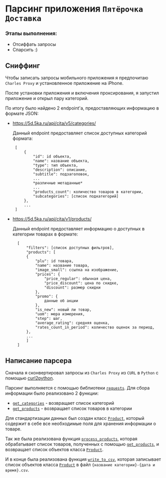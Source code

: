 # Парсинг приложения `Пятёрочка Доставка`

### Этапы выполнения:
* Отсиффать запросы
* Спарсить :)

## Сниффинг

Чтобы записать запросы мобильного приложения я предпочитаю `Charles Proxy` и уcтановленное приложение на iPhone.

После установки приложения и включения проксирования, я запустил приложение и открыл пару категорий.

По итогу было найдено 2 endpoint'a, предоставляющих информацию в формате JSON:

* https://5d.5ka.ru/api/cita/v5/categories/
   
   Данный endpoint предоставляет список доступных категорий формата:
   ```
    [
        {
            "id": id объекта,
            "name": название объекта,
            "type": тип объекта,
            "description": описание,
            "subtitle": подзаголовок,
            ...
            *различные метаданные*
            ...
            "products_count": количество товаров в категории,
            "subcategories": [список подкатегорий]
        },
        ...
    ]
   ```
* https://5d.5ka.ru/api/cita/v1/products/
  
  Данный endpoint предоставляет информацию о доступных в категории товарах в формате:
  ```
    [
        "filters": [список доступных фильтров],
        "products": [
        {
            "plu": id товара,
            "name": название товара,
            "image_small": ссылка на изображение,
            "prices": {
                "price_regular": обычная цена,
                "price_discount": цена по скидке,
                "discount": размер скидки
            },
            "promo": {
                данные об акции
            },
            "is_new": новый ли товар,
            "uom": мера измерения,
            "step": шаг,
            "average_rating": средняя оценка,
            "rates_count_in_period": количество оценок за период,
        },
        ...
        ]
    ]
  ```
## Написание парсера
Сначала я сконвертировал запросы из `Charles Proxy` из `CURL` в `Python` с помощью [curl2python](https://curlconverter.com).

Парсинг выполняется с помощью библиотеки [`requests`](https://pypi.org/project/requests/).
Для сбора информации было реализовано 2 функции:
* [`get_categories`](https://github.com/SherstennikovDaniil/liu-test-task/blob/main/main.py#LC70) - возвращает список категорий
* [`get_products`](https://github.com/SherstennikovDaniil/liu-test-task/blob/main/main.py#LC96) - возвращает список товаров в категории
  
Для стандартизации данных был создан класс [`Product`](https://github.com/SherstennikovDaniil/liu-test-task/blob/main/main.py#LC19), который содержит в себе все необходимые поля для хранения информации о товаре.

Так же была реализована функция [`process_products`](https://github.com/SherstennikovDaniil/liu-test-task/blob/main/main.py#LC50), которая обрабатывает список товаров, полученных с помощью [`get_products`](https://github.com/SherstennikovDaniil/liu-test-task/blob/main/main.py#LC96), и возвращает список объектов класса [`Product`](https://github.com/SherstennikovDaniil/liu-test-task/blob/main/main.py#LC19).

И в конце была реализована функция [`write_to_csv`](https://github.com/SherstennikovDaniil/liu-test-task/blob/main/main.py#LC31), которая записывает список объектов класса [`Product`](https://github.com/SherstennikovDaniil/liu-test-task/blob/main/main.py#LC19) в файл `{название категории}-{дата и время}.csv`.